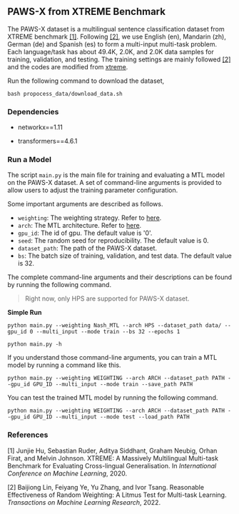 ## PAWS-X from XTREME Benchmark

The PAWS-X dataset is a multilingual sentence classification dataset from XTREME benchmark [[1]](#1). Following [[2]](#2), we use English (en), Mandarin (zh), German (de) and Spanish (es) to form a multi-input multi-task problem. Each language/task has about 49.4K, 2.0K, and 2.0K data samples for training, validation, and testing. The training settings are mainly followed [[2]](#2) and the codes are modified from [xtreme](https://github.com/google-research/xtreme). 

Run the following command to download the dataset,

```shell
bash propocess_data/download_data.sh
```

### Dependencies

- networkx==1.11

- transformers==4.6.1

### Run a Model

The script ``main.py`` is the main file for training and evaluating a MTL model on the PAWS-X dataset. A set of command-line arguments is provided to allow users to adjust the training parameter configuration. 

Some important  arguments are described as follows.

- ``weighting``: The weighting strategy. Refer to [here](../../LibMTL#supported-algorithms).
- ``arch``: The MTL architecture. Refer to [here](../../LibMTL#supported-algorithms).
- ``gpu_id``: The id of gpu. The default value is '0'.
- ``seed``: The random seed for reproducibility. The default value is 0.
- ``dataset_path``: The path of the PAWS-X dataset.
- ``bs``: The batch size of training, validation, and test data. The default value is 32.

The complete command-line arguments and their descriptions can be found by running the following command.

> Right now, only HPS are supported for PAWS-X dataset.

**Simple Run**
```shell
python main.py --weighting Nash_MTL --arch HPS --dataset_path data/ --gpu_id 0 --multi_input --mode train --bs 32 --epochs 1 
```

```shell
python main.py -h
```

If you understand those command-line arguments, you can train a MTL model by running a command like this. 

```shell
python main.py --weighting WEIGHTING --arch ARCH --dataset_path PATH --gpu_id GPU_ID --multi_input --mode train --save_path PATH
```

You can test the trained MTL model by running the following command.

```shell
python main.py --weighting WEIGHTING --arch ARCH --dataset_path PATH --gpu_id GPU_ID --multi_input --mode test --load_path PATH
```

### References

<a id="1">[1]</a> Junjie Hu, Sebastian Ruder, Aditya Siddhant, Graham Neubig, Orhan Firat, and Melvin Johnson. XTREME: A Massively Multilingual Multi-task Benchmark for Evaluating Cross-lingual Generalisation. In *International Conference on Machine Learning*, 2020.

<a id="2">[2]</a> Baijiong Lin, Feiyang Ye, Yu Zhang, and Ivor Tsang. Reasonable Effectiveness of Random Weighting: A Litmus Test for Multi-task Learning. *Transactions on Machine Learning Research*, 2022.
